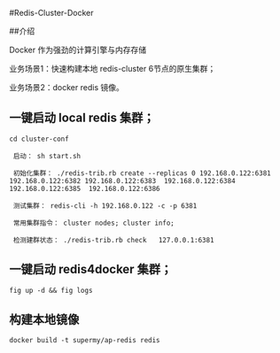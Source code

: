 #Redis-Cluster-Docker

##介绍

Docker 作为强劲的计算引擎与内存存储

业务场景1：快速构建本地 redis-cluster 6节点的原生集群；

业务场景2：docker redis 镜像。


## 一键启动 local redis  集群；

    cd cluster-conf
    
     启动： sh start.sh 
    
     初始化集群： ./redis-trib.rb create --replicas 0 192.168.0.122:6381 192.168.0.122:6382 192.168.0.122:6383  192.168.0.122:6384  192.168.0.122:6385  192.168.0.122:6386 
     
     测试集群： redis-cli -h 192.168.0.122 -c -p 6381 
     
     常用集群指令： cluster nodes; cluster info;
     
     检测建群状态： ./redis-trib.rb check   127.0.0.1:6381 
        
    
## 一键启动 redis4docker 集群；

    fig up -d && fig logs 
    

## 构建本地镜像

    docker build -t supermy/ap-redis redis
